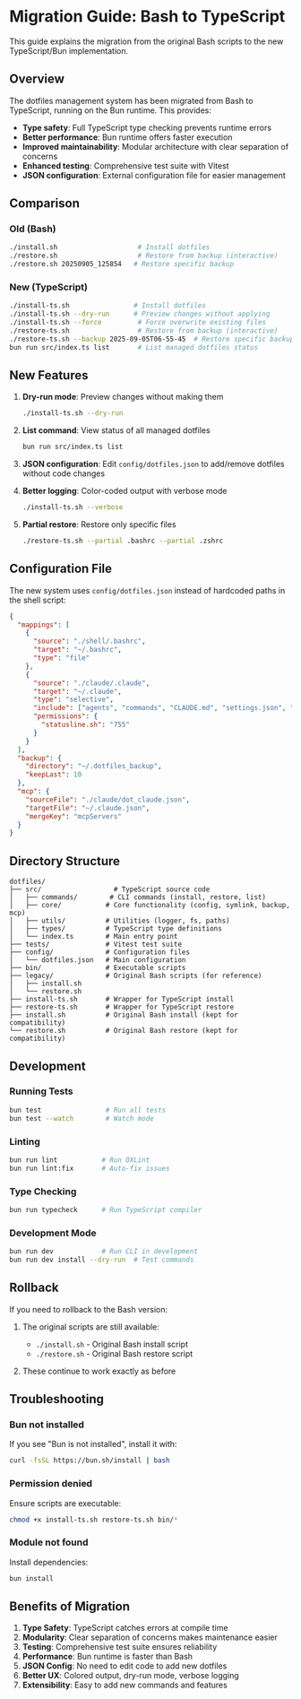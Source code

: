 # Migration Guide: Bash to TypeScript

This guide explains the migration from the original Bash scripts to the new TypeScript/Bun implementation.

## Overview

The dotfiles management system has been migrated from Bash to TypeScript, running on the Bun runtime. This provides:

- **Type safety**: Full TypeScript type checking prevents runtime errors
- **Better performance**: Bun runtime offers faster execution
- **Improved maintainability**: Modular architecture with clear separation of concerns
- **Enhanced testing**: Comprehensive test suite with Vitest
- **JSON configuration**: External configuration file for easier management

## Comparison

### Old (Bash)
```bash
./install.sh                    # Install dotfiles
./restore.sh                    # Restore from backup (interactive)
./restore.sh 20250905_125854   # Restore specific backup
```

### New (TypeScript)
```bash
./install-ts.sh                # Install dotfiles
./install-ts.sh --dry-run      # Preview changes without applying
./install-ts.sh --force         # Force overwrite existing files
./restore-ts.sh                 # Restore from backup (interactive)
./restore-ts.sh --backup 2025-09-05T06-55-45  # Restore specific backup
bun run src/index.ts list       # List managed dotfiles status
```

## New Features

1. **Dry-run mode**: Preview changes without making them
   ```bash
   ./install-ts.sh --dry-run
   ```

2. **List command**: View status of all managed dotfiles
   ```bash
   bun run src/index.ts list
   ```

3. **JSON configuration**: Edit `config/dotfiles.json` to add/remove dotfiles without code changes

4. **Better logging**: Color-coded output with verbose mode
   ```bash
   ./install-ts.sh --verbose
   ```

5. **Partial restore**: Restore only specific files
   ```bash
   ./restore-ts.sh --partial .bashrc --partial .zshrc
   ```

## Configuration File

The new system uses `config/dotfiles.json` instead of hardcoded paths in the shell script:

```json
{
  "mappings": [
    {
      "source": "./shell/.bashrc",
      "target": "~/.bashrc",
      "type": "file"
    },
    {
      "source": "./claude/.claude",
      "target": "~/.claude",
      "type": "selective",
      "include": ["agents", "commands", "CLAUDE.md", "settings.json", "statusline.sh"],
      "permissions": {
        "statusline.sh": "755"
      }
    }
  ],
  "backup": {
    "directory": "~/.dotfiles_backup",
    "keepLast": 10
  },
  "mcp": {
    "sourceFile": "./claude/dot_claude.json",
    "targetFile": "~/.claude.json",
    "mergeKey": "mcpServers"
  }
}
```

## Directory Structure

```
dotfiles/
├── src/                  # TypeScript source code
│   ├── commands/        # CLI commands (install, restore, list)
│   ├── core/           # Core functionality (config, symlink, backup, mcp)
│   ├── utils/          # Utilities (logger, fs, paths)
│   ├── types/          # TypeScript type definitions
│   └── index.ts        # Main entry point
├── tests/              # Vitest test suite
├── config/             # Configuration files
│   └── dotfiles.json   # Main configuration
├── bin/                # Executable scripts
├── legacy/             # Original Bash scripts (for reference)
│   ├── install.sh
│   └── restore.sh
├── install-ts.sh       # Wrapper for TypeScript install
├── restore-ts.sh       # Wrapper for TypeScript restore
├── install.sh          # Original Bash install (kept for compatibility)
└── restore.sh          # Original Bash restore (kept for compatibility)
```

## Development

### Running Tests
```bash
bun test                # Run all tests
bun test --watch        # Watch mode
```

### Linting
```bash
bun run lint           # Run OXLint
bun run lint:fix       # Auto-fix issues
```

### Type Checking
```bash
bun run typecheck      # Run TypeScript compiler
```

### Development Mode
```bash
bun run dev            # Run CLI in development
bun run dev install --dry-run  # Test commands
```

## Rollback

If you need to rollback to the Bash version:

1. The original scripts are still available:
   - `./install.sh` - Original Bash install script
   - `./restore.sh` - Original Bash restore script

2. These continue to work exactly as before

## Troubleshooting

### Bun not installed
If you see "Bun is not installed", install it with:
```bash
curl -fsSL https://bun.sh/install | bash
```

### Permission denied
Ensure scripts are executable:
```bash
chmod +x install-ts.sh restore-ts.sh bin/*
```

### Module not found
Install dependencies:
```bash
bun install
```

## Benefits of Migration

1. **Type Safety**: TypeScript catches errors at compile time
2. **Modularity**: Clear separation of concerns makes maintenance easier
3. **Testing**: Comprehensive test suite ensures reliability
4. **Performance**: Bun runtime is faster than Bash
5. **JSON Config**: No need to edit code to add new dotfiles
6. **Better UX**: Colored output, dry-run mode, verbose logging
7. **Extensibility**: Easy to add new commands and features